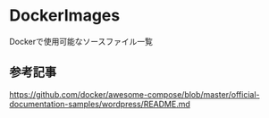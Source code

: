 # DockerImages
Dockerで使用可能なソースファイル一覧


## 参考記事

https://github.com/docker/awesome-compose/blob/master/official-documentation-samples/wordpress/README.md


